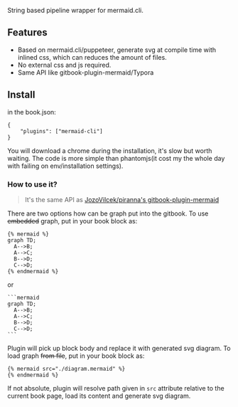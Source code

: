 String based pipeline wrapper for mermaid.cli.

## Features
* Based on mermaid.cli/puppeteer, generate svg at compile time with inlined css, which can reduces the amount of files.
* No external css and js required.
* Same API like gitbook-plugin-mermaid/Typora

## Install

in the book.json:

```
{
    "plugins": ["mermaid-cli"]
}
```

You will download a chrome during the installation, it's slow but worth waiting. The code is more simple than phantomjs(it cost my the whole day with failing on env/installation settings).

### How to use it?
> It's the same API as [JozoVilcek/piranna's gitbook-plugin-mermaid](https://github.com/piranna/gitbook-plugin-mermaid)


There are two options how can be graph put into the gitbook.
To use ~~embedded~~ graph, put in your book block as:
```
{% mermaid %}
graph TD;
  A-->B;
  A-->C;
  B-->D;
  C-->D;
{% endmermaid %}
```

or

    ```mermaid
    graph TD;
      A-->B;
      A-->C;
      B-->D;
      C-->D;
    ```

Plugin will pick up block body and replace it with generated svg diagram.
To load graph ~~from file~~, put in your book block as:
```
{% mermaid src="./diagram.mermaid" %}
{% endmermaid %}
```
If not absolute, plugin will resolve path given in `src` attribute relative to the current book page,
load its content and generate svg diagram.
